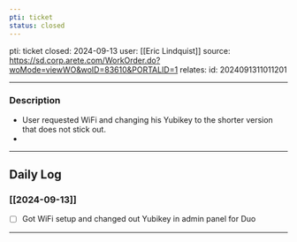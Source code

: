 ```yaml
---
pti: ticket
status: closed
---
```

pti: ticket 
closed: 2024-09-13
user: [[Eric Lindquist]]
source: https://sd.corp.arete.com/WorkOrder.do?woMode=viewWO&woID=83610&PORTALID=1
relates: 
id: 2024091311011201

---
### Description
- User requested WiFi and changing his Yubikey to the shorter version that does not stick out.
-

---
## Daily Log
### [[2024-09-13]]
- [ ] Got WiFi setup and changed out Yubikey in admin panel for Duo
---




